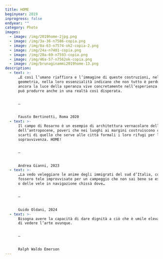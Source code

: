 ```yaml
---
title: HOME
beginyear: 2019
inprogress: false
endyear: ""
category: Photo
images:
  - image: /img/2019home-2jpg.png
  - image: /img/3a-36-n7586-copia.png
  - image: /img/8a-63-n7574-ok2-copia-2.png
  - image: /img/24a-n7401-copia.png
  - image: /img/28a-69-n7593-copia.png
  - image: /img/46a-57-n7562ok-copia.png
  - image: /img/brunaginammi2019home-13.png
description:
  - text: >-
      …E così l’umano riaffiora e l’immagine di queste costruzioni, nella loro
      geometria, nella loro essenzialità indicano che non tutto è perduto, che
      ancora la luce della speranza vive concretamente nell’esperienza che si
      può produrre anche in una realtà così disperata.


      —


      Fausto Bertinotti, Roma 2020
  - text: >-
      Il campo di Rosarno è un esempio di architettura vernacolare dell’era
      dell’antropocene, poveri che nei luoghi ai margini costruiscono con gli
      scarti di quello che serve alle città formali i loro rifugi per la
      sopravvivenza. HOME!


      —


      Andrea Gianni, 2023
  - text: >-
      …La vedo veleggiare le anime degli immigrati del sud d’Italia, come
      fossero tele improvvisate per un campeggio che non sai bene se essere tele
      o delle vele in navigazione chissà dove…


      —


      Guido Oldani, 2024
  - text: >-
      Bisogna avere la capacità di dare dignità a ciò che è umile elevandolo e
      di vedere l’arte ovunque.


      —


      Ralph Waldo Emerson
---
```


